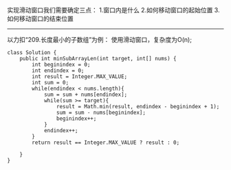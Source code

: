 实现滑动窗口我们需要确定三点：
1.窗口内是什么
2.如何移动窗口的起始位置
3.如何移动窗口的结束位置
***
以力扣“209.长度最小的子数组”为例：
    使用滑动窗口，复杂度为O(n);
```agsl
class Solution {
    public int minSubArrayLen(int target, int[] nums) {
        int beginindex = 0;
        int endindex = 0;
        int result = Integer.MAX_VALUE;
        int sum = 0;
        while(endindex < nums.length){
            sum = sum + nums[endindex];
            while(sum >= target){
                result = Math.min(result, endindex - beginindex + 1);
                sum = sum - nums[beginindex];
                beginindex++;
            }
            endindex++;
        }
        return result == Integer.MAX_VALUE ? result : 0;

    }
}
```
